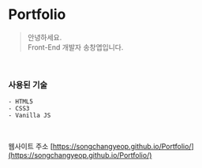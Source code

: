 # Portfolio

> 안녕하세요.  
>  Front-End 개발자 송창엽입니다.

</br>

### 사용된 기술

```
- HTML5
- CSS3
- Vanilla JS
```

</br>

웹사이트 주소 [https://songchangyeop.github.io/Portfolio/](https://songchangyeop.github.io/Portfolio/)
